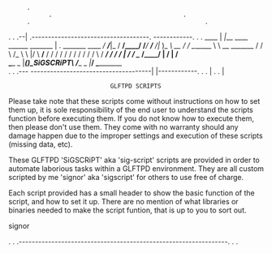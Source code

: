          .
               .                                    .
         .                                                .
. .   .--|     .------------------------------------.      ------------.   . .
  ____   |    _|___     ____      ______    _______ |     . _______  ____
_/ __/___|_  /  __/____/ __/_____/  ___/__ /|__    )_     __\ __   _/   /__
\_______   \ \  \__   \_______  /  /      \   /_     \    \   |/   \    __/__
   /   /   /      /   /  /   / /  /       /    /      \   /   _____/   /    /
  /      |           /  /      \__       /____/     |    /    |   /         \
  \______ _    |_____\()\____SiGSCRiPT___\   /______ _   _|___/   \__________\
. .   .---     -------------------------------------|     |------------.   . .
         |     .                                    .     |

                                GLFTPD SCRIPTS

 Please take note that these scripts come without instructions on how to set
 them up, it is sole responsibility of the end user to understand the scripts
 function before executing them. If you do not know how to execute them, then
 please don't use them. They come with no warranty should any damage happen due
 to the improper settings and execution of these scripts (missing data, etc).
 
 These GLFTPD 'SiGSCRiPT' aka 'sig-script' scripts are provided in order to
 automate laborious tasks within a GLFTPD environment. They are all custom
 scripted by me 'signor' aka 'sigscript' for others to use free of charge.
 
 Each script provided has a small header to show the basic function of the
 script, and how to set it up. There are no mention of what libraries or
 binaries needed to make the script funtion, that is up to you to sort out.
 
 signor

. .   .----------------------------------------------------------------.   . .
